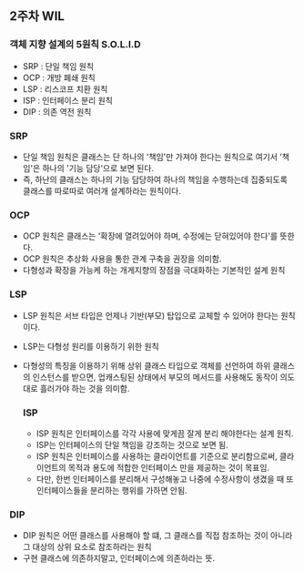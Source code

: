 ## 2주차 WIL
### 객체 지향 설계의 5원칙 S.O.L.I.D
- SRP : 단일 책임 원칙
- OCP : 개방 폐쇄 원칙
- LSP : 리스코프 치환 원칙
- ISP : 인터페이스 분리 원칙
- DIP : 의존 역전 원칙

### SRP
- 단일 책임 원칙은 클래스는 단 하나의 '책임'만 가져야 한다는 원칙으로 여기서 '책임'은 하나의 '기능 담당'으로 보면 된다.
- 즉, 하난의 클래스는 하나의 기능 담당하여 하나의 책임을 수행하는데 집중되도록 클래스를 따로따로 여러개 설계하라는 원칙이다.

 ### OCP
 - OCP 원칙은 클래스는 '확장에 열려있어야 하며, 수정에는 닫혀있어야 한다'를 뜻한다.
 - OCP 원칙은 추상화 사용을 통한 관계 구축을 권장을 의미함.
 - 다형성과 확장을 가능케 하는 개게지향의 장점을 극대화하는 기본적인 설계 원칙

### LSP
- LSP 원칙은 서브 타입은 언제나 기반(부모) 탑입으로 교체할 수 있어야 한다는 원칙이다.
- LSP는 다형성 원리를 이용하기 위한 원칙
- 다형성의 특징을 이용하기 위해 상위 클래스 타입으로 객체를 선언하여 하위 클래스의 인스턴스를 받으면, 업캐스팅된 상태에서 부모의 메서드를 사용해도 동작이 의도대로 흘러가야 하는 것을 의미함.

  ### ISP
  - ISP 원칙은 인터페이스를 각각 사용에 맞게끔 잘게 분리 해야한다는 설계 원칙.
  - ISP는 인터페이스의 단일 책임을 강조하는 것으로 보면 됨.
  - ISP 원칙은 인터페이스를 사용하는 클라이언트를 기준으로 분리함으로써, 클라이언트의 목적과 용도에 적합한 인터페이스 만을 제공하는 것이 목표임.
  - 다만, 한번 인터페이스를 분리해서 구성해놓고 나중에 수정사항이 생겼을 때 또 인터페이스들을 분리하는 행위를 가하면 안됨.
 
### DIP
- DIP 원칙은 어떤 클래스를 사용해야 할 떄, 그 클래스를 직접 참조하는 것이 아니라 그 대상의 상위 요소로 참조하라는 원칙
- 구현 클래스에 의존하지말고, 인터페이스에 의존하라는 뜻.


